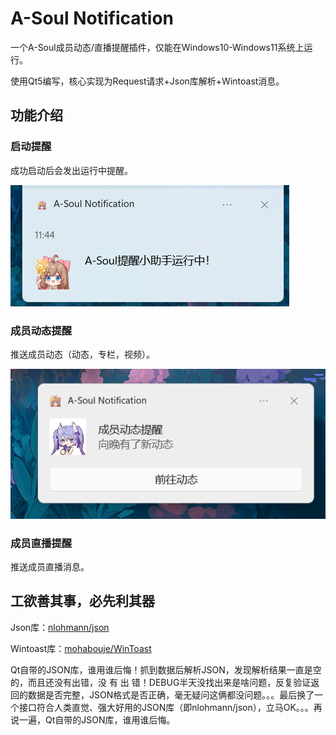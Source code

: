 # A-Soul Notification
一个A-Soul成员动态/直播提醒插件，仅能在Windows10-Windows11系统上运行。

使用Qt5编写，核心实现为Request请求+Json库解析+Wintoast消息。

## 功能介绍

### 启动提醒

成功启动后会发出运行中提醒。

![](screenshots/1.png)



### 成员动态提醒

推送成员动态（动态，专栏，视频）。

![](screenshots/dy1.png)



### 成员直播提醒

推送成员直播消息。



## 工欲善其事，必先利其器

Json库：[nlohmann/json](https://github.com/nlohmann/json)

Wintoast库：[mohabouje/WinToast](https://github.com/mohabouje/WinToast)

Qt自带的JSON库，谁用谁后悔！抓到数据后解析JSON，发现解析结果一直是空的，而且还没有出错，没 有 出 错！DEBUG半天没找出来是啥问题，反复验证返回的数据是否完整，JSON格式是否正确，毫无疑问这俩都没问题。。。最后换了一个接口符合人类直觉、强大好用的JSON库（即nlohmann/json），立马OK。。。再说一遍，Qt自带的JSON库，谁用谁后悔。
